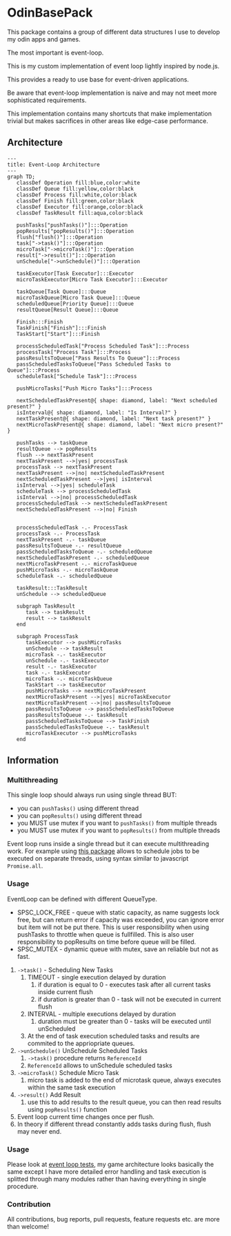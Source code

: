 # OdinBasePack

This package contains a group of different data structures I use to develop my odin apps and games.

The most important is event-loop.

This is my custom implementation of event loop lightly inspired by node.js.

This provides a ready to use base for event-driven applications.

Be aware that event-loop implementation is naive and may not meet more sophisticated requirements.

This implementation contains many shortcuts that make implementation trivial but makes sacrifices in other areas like edge-case performance.

## Architecture

```mermaid
---
title: Event-Loop Architecture
---
graph TD;
   classDef Operation fill:blue,color:white
   classDef Queue fill:yellow,color:black
   classDef Process fill:white,color:black
   classDef Finish fill:green,color:black
   classDef Executor fill:orange,color:black
   classDef TaskResult fill:aqua,color:black

   pushTasks["pushTasks()"]:::Operation
   popResults["popResults()"]:::Operation
   flush["flush()"]:::Operation
   task["->task()"]:::Operation
   microTask["->microTask()"]:::Operation
   result["->result()"]:::Operation
   unSchedule["->unSchedule()"]:::Operation

   taskExecutor[Task Executor]:::Executor
   microTaskExecutor[Micro Task Executor]:::Executor

   taskQueue[Task Queue]:::Queue
   microTaskQueue[Micro Task Queue]:::Queue
   scheduledQueue[Priority Queue]:::Queue
   resultQueue[Result Queue]:::Queue
   
   Finish:::Finish
   TaskFinish["Finish"]:::Finish
   TaskStart["Start"]:::Finish

   processScheduledTask["Process Scheduled Task"]:::Process
   processTask["Process Task"]:::Process
   passResultsToQueue["Pass Results To Queue"]:::Process
   passScheduledTasksToQueue["Pass Scheduled Tasks to Queue"]:::Process
   scheduleTask["Schedule Task"]:::Process

   pushMicroTasks["Push Micro Tasks"]:::Process

   nextScheduledTaskPresent@{ shape: diamond, label: "Next scheduled present?" }
   isInterval@{ shape: diamond, label: "Is Interval?" }
   nextTaskPresent@{ shape: diamond, label: "Next task present?" }
   nextMicroTaskPresent@{ shape: diamond, label: "Next micro present?" }

   pushTasks --> taskQueue
   resultQueue --> popResults
   flush --> nextTaskPresent
   nextTaskPresent -->|yes| processTask
   processTask --> nextTaskPresent
   nextTaskPresent -->|no| nextScheduledTaskPresent
   nextScheduledTaskPresent -->|yes| isInterval
   isInterval -->|yes| scheduleTask
   scheduleTask --> processScheduledTask 
   isInterval -->|no| processScheduledTask
   processScheduledTask --> nextScheduledTaskPresent
   nextScheduledTaskPresent -->|no| Finish 


   processScheduledTask -.- ProcessTask
   processTask -.- ProcessTask
   nextTaskPresent -.- taskQueue
   passResultsToQueue -.- resultQueue
   passScheduledTasksToQueue -.- scheduledQueue
   nextScheduledTaskPresent -.- scheduledQueue
   nextMicroTaskPresent -.- microTaskQueue
   pushMicroTasks -.- microTaskQueue
   scheduleTask -.- scheduledQueue

   taskResult:::TaskResult
   unSchedule --> scheduledQueue

   subgraph TaskResult
      task --> taskResult
      result --> taskResult
   end

   subgraph ProcessTask
      taskExecutor --> pushMicroTasks
      unSchedule --> taskResult
      microTask -.- taskExecutor
      unSchedule -.- taskExecutor
      result -.- taskExecutor
      task -.- taskExecutor
      microTask -.- microTaskQueue
      TaskStart --> taskExecutor
      pushMicroTasks --> nextMicroTaskPresent
      nextMicroTaskPresent -->|yes| microTaskExecutor
      nextMicroTaskPresent -->|no| passResultsToQueue
      passResultsToQueue --> passScheduledTasksToQueue
      passResultsToQueue -.- taskResult
      passScheduledTasksToQueue --> TaskFinish
      passScheduledTasksToQueue -.- taskResult
      microTaskExecutor --> pushMicroTasks
   end
```

## Information

### Multithreading

This single loop should always run using single thread BUT:
- you can `pushTasks()` using different thread
- you can `popResults()` using different thread
- you MUST use mutex if you want to `pushTasks()` from multiple threads
- you MUST use mutex if you want to `popResults()` from multiple threads

Event loop runs inside a single thread but it can execute multithreading work.
For example using [this package](https://github.com/jakubtomsu/jobs) allows to schedule jobs to be executed on separate threads, using syntax similar to javascript `Promise.all`.


### Usage

EventLoop can be defined with different QueueType.
 - SPSC_LOCK_FREE - queue with static capacity, as name suggests lock free, but can return error if capacity was exceeded, you can ignore error but item will not be put there. This is user responsibility when using pushTasks to throttle when queue is fullfilled. This is also user responsibility to popResults on time before queue will be filled.
 - SPSC_MUTEX - dynamic queue with mutex, save an reliable but not as fast.

1. `->task()` - Scheduling New Tasks
   1. TIMEOUT - single execution delayed by duration
      1. if duration is equal to 0 - executes task after all current tasks inside current flush
      2. if duration is greater than 0 - task will not be executed in current flush
   2. INTERVAL - multiple executions delayed by duration
      1. duration must be greater than 0 - tasks will be executed until unScheduled
   3. At the end of task execution scheduled tasks and results are commited to the appriopriate queues.
2. `->unSchedule()` UnSchedule Scheduled Tasks
   1. `->task()` procedure returns `ReferenceId`
   2. `ReferenceId` allows to unSchedule scheduled tasks
3. `->microTask()` Schedule Micro Task
   1. micro task is added to the end of microtask queue, always executes within the same task execution
4. `->result()` Add Result
   1. use this to add results to the result queue, you can then read results using `popResults()` function
5. Event loop current time changes once per flush.
6. In theory if different thread constantly adds tasks during flush, flush may never end. 

### Usage

Please look at [event loop tests](EventLoop/event-loop.test.odin), my game architecture looks basically the same except I have more detailed error handling and task execution is splitted through many modules rather than having everything in single procedure.


### Contribution
All contributions, bug reports, pull requests, feature requests etc. are more than welcome!